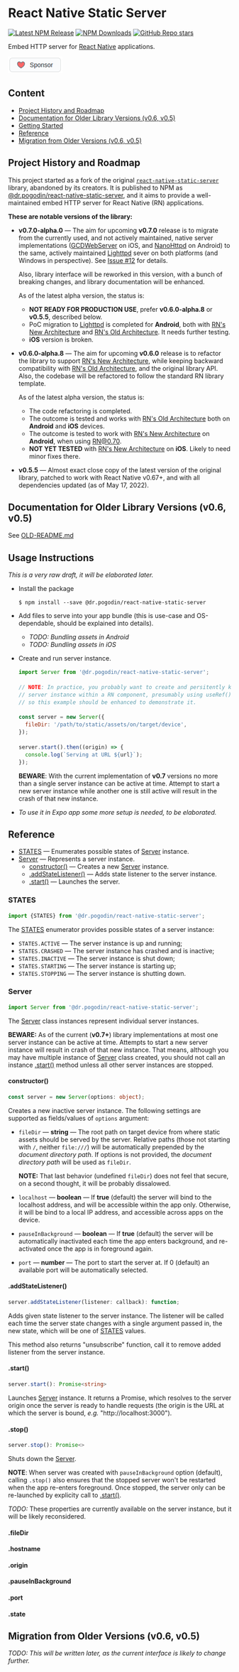 # React Native Static Server

[![Latest NPM Release](https://img.shields.io/npm/v/@dr.pogodin/react-native-static-server.svg)](https://www.npmjs.com/package/@dr.pogodin/react-native-static-server)
[![NPM Downloads](https://img.shields.io/npm/dm/@dr.pogodin/react-native-static-server.svg)](https://www.npmjs.com/package/@dr.pogodin/react-native-static-server)
[![GitHub Repo stars](https://img.shields.io/github/stars/birdofpreyru/react-native-static-server?style=social)](https://github.com/birdofpreyru/react-native-static-server)

Embed HTTP server for [React Native](https://reactnative.dev) applications.

[![Sponsor](.README/sponsor.png)](https://github.com/sponsors/birdofpreyru)

## Content
- [Project History and Roadmap](#project-history-and-roadmap)
- [Documentation for Older Library Versions (v0.6, v0.5)](./OLD-README.md)
- [Getting Started](#getting-started)
- [Reference](#reference)
- [Migration from Older Versions (v0.6, v0.5)](#migration-from-older-versions-v06-v05)

## Project History and Roadmap

[GCDWebServer]: https://github.com/swisspol/GCDWebServer
[Lighttpd]: https://www.lighttpd.net
[RN's New Architecture]: https://reactnative.dev/docs/the-new-architecture/landing-page
[RN's Old Architecture]: https://reactnative.dev/docs/native-modules-intro

This project started as a fork of the original
[`react-native-static-server`](https://www.npmjs.com/package/react-native-static-server)
library, abandoned by its creators.
It is published to NPM as
[@dr.pogodin/react-native-static-server](https://www.npmjs.com/package/@dr.pogodin/react-native-static-server),
and it aims to provide a well-maintained embed HTTP server for React Native (RN)
applications.

**These are notable versions of the library:**

- **v0.7.0-alpha.0** &mdash; The aim for upcoming **v0.7.0** release is to
  migrate from the currently used, and not actively maintained, native server
  implementations ([GCDWebServer](https://github.com/swisspol/GCDWebServer) on
  iOS, and [NanoHttpd](https://github.com/NanoHttpd/nanohttpd) on Android) to
  the same, actively maintained [Lighttpd] sever on both platforms (and Windows
  in perspective). See
  [Issue #12](https://github.com/birdofpreyru/react-native-static-server/issues/12)
  for details.

  Also, library interface will be reworked in this version, with a bunch of
  breaking changes, and library documentation will be enhanced.

  As of the latest alpha version, the status is:
  - **NOT READY FOR PRODUCTION USE**, prefer **v0.6.0-alpha.8** or **v0.5.5**,
    described below.
  - PoC migration to [Lighttpd] is completed for **Android**,
    both with [RN's New Architecture] and [RN's Old Architecture].
    It needs further testing.
  - **iOS** version is broken.

- **v0.6.0-alpha.8** &mdash; The aim for upcoming **v0.6.0** release is
  to refactor the library to support [RN's New Architecture],
  while keeping backward compatibility with [RN's Old Architecture],
  and the original library API. Also, the codebase will be refactored to follow
  the standard RN library template.

  As of the latest alpha version, the status is:
  - The code refactoring is completed.
  - The outcome is tested and works with [RN's Old Architecture] both on
    **Android** and **iOS** devices.
  - The outcome is tested to work with [RN's New Architecture] on **Android**,
    when using RN@0.70.
  - **NOT YET TESTED** with [RN's New Architecture] on **iOS**. Likely to need
    minor fixes there. 

- **v0.5.5** &mdash; Almost exact close copy of the latest version of
  the original library, patched to work with React Native v0.67+,
  and with all dependencies updated (as of May 17, 2022).

## Documentation for Older Library Versions (v0.6, v0.5)
See [OLD-README.md](./OLD-README.md)

## Usage Instructions

_This is a very raw draft, it will be elaborated later._

- Install the package
  ```shell
  $ npm install --save @dr.pogodin/react-native-static-server
  ```
- Add files to serve into your app bundle (this is use-case and OS-dependable,
  should be explained into details).
  - _TODO: Bundling assets in Android_
  - _TODO: Bundling assets in iOS_
  
- Create and run server instance.
  ```js
  import Server from '@dr.pogodin/react-native-static-server';

  // NOTE: In practice, you probably want to create and persitently keep
  // server instance within a RN component, presumably using useRef() hook,
  // so this example should be enhanced to demonstrate it.

  const server = new Server({
    fileDir: '/path/to/static/assets/on/target/device',
  });

  server.start().then((origin) => {
    console.log(`Serving at URL ${url}`);
  });
  ```

  **BEWARE**: With the current implementation of **v0.7** versions no more
  than a single server instance can be active at time. Attempt to start a new
  server instance while another one is still active will result in the crash of
  that new instance.

- _To use it in Expo app some more setup is needed, to be elaborated._

## Reference
- [STATES] &mdash; Enumerates possible states of [Server] instance.
- [Server] &mdash; Represents a server instance.
  - [constructor()] &mdash; Creates a new [Server] instance.
  - [.addStateListener()] &mdash; Adds state listener to the server instance.
  - [.start()] &mdash; Launches the server.

### STATES
[STATES]: #states
```js
import {STATES} from '@dr.pogodin/react-native-static-server';
```
The [STATES] enumerator provides possible states of a server instance:
- `STATES.ACTIVE` &mdash; The server instance is up and running;
- `STATES.CRASHED` &mdash; The server instance has crashed and is inactive;
- `STATES.INACTIVE` &mdash; The server instance is shut down;
- `STATES.STARTING` &mdash; The server instance is starting up;
- `STATES.STOPPING` &mdash; The server instance is shutting down.

### Server
[Server]: #server
```js
import Server from '@dr.pogodin/react-native-static-server';
```
The [Server] class instances represent individual server instances.

**BEWARE:** As of the current (**v0.7+**) library implementations at most one
server instance can be active at time. Attempts to start a new server instance
will result in crash of that new instance. That means, although you may have
multiple instance of [Server] class created, you should not call an instance
[.start()] method unless all other server instances are stopped.

#### constructor()
[constructor()]: #constructor
```ts
const server = new Server(options: object);
```
Creates a new inactive server instance. The following settings are supported
as fields/values of `options` argument:

- `fileDir` &mdash; **string** &mdash; The root path on target device from where
  static assets should be served by the server. Relative paths (those not starting
  with `/`, neither `file:///`) will be automatically prepended by the
  _document directory path_. If options is not provided,
  the _document directory path_ will be used as `fileDir`.

  **NOTE:** That last behavior (undefined `fileDir`) does not feel
  that secure, on a second thought, it will be probably dissalowed.

- `localhost` &mdash; **boolean** &mdash; If **true** (default) the server will
  bind to the localhost address, and will be accessible within the app only.
  Otherwise, it will be bind to a local IP address, and accessible across apps
  on the device.

- `pauseInBackground` &mdash; **boolean** &mdash; If **true** (default)
  the server will be automatically inactivated each time the app enters
  background, and re-activated once the app is in foreground again.

- `port` &mdash; **number** &mdash; The port to start the server at.
  If 0 (default) an available port will be automatically selected.

#### .addStateListener()
[.addStateListener()]: #addstatelistener
```ts
server.addStateListener(listener: callback): function;
```
Adds given state listener to the server instance. The listener will be called
each time the server state changes with a single argument passed in, the new
state, which will be one of [STATES] values.

This method also returns "unsubscribe" function, call it to remove added
listener from the server instance.

#### .start()
[.start()]: #start
```ts
server.start(): Promise<string>
```
Launches [Server] instance. It returns a Promise, which resolves to the server
origin once the server is ready to handle requests (the origin is the URL at
which the server is bound, _e.g._ "http://localhost:3000").

#### .stop()
[.stop()]: #stop
```ts
server.stop(): Promise<>
```
Shuts down the [Server].

**NOTE**: When server was created with `pauseInBackground` option (default),
calling `.stop()` also ensures that the stopped server won't be restarted
when the app re-enters foreground. Once stopped, the server only can be
re-launched by explicity call to [.start()].

_TODO:_ These properties are currently available on the server
instance, but it will be likely reconsidered.

#### .fileDir
#### .hostname
#### .origin
#### .pauseInBackground
#### .port
#### .state

## Migration from Older Versions (v0.6, v0.5)

_TODO: This will be written later, as the current interface is likely to change further._
